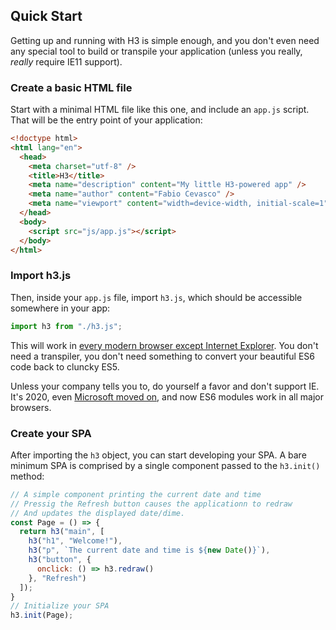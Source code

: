 ## Quick Start

Getting up and running with H3 is simple enough, and you don't even need any special tool to build or transpile your application (unless you really, *really* require IE11 support).

### Create a basic HTML file

Start with a minimal HTML file like this one, and include an `app.js` script. That will be the entry point of your application:

```html
<!doctype html>
<html lang="en">
  <head>
    <meta charset="utf-8" />
    <title>H3</title>
    <meta name="description" content="My little H3-powered app" />
    <meta name="author" content="Fabio Cevasco" />
    <meta name="viewport" content="width=device-width, initial-scale=1" />
  </head>
  <body>
    <script src="js/app.js"></script>
  </body>
</html>
```

### Import h3.js

Then, inside your `app.js` file, import `h3.js`, which should be accessible somewhere in your app:

```js
import h3 from "./h3.js";
```

This will work in [every modern browser except Internet Explorer](https://developer.mozilla.org/en-US/docs/Web/JavaScript/Guide/Modules). You don't need a transpiler, you don't need something to convert your beautiful ES6 code back to cluncky ES5.

Unless your company tells you to, do yourself a favor and don't support IE. It's 2020, even [Microsoft moved on](https://www.theverge.com/2020/1/15/21066767/microsoft-edge-chromium-new-browser-windows-mac-download-os), and now ES6 modules work in all major browsers.

### Create your SPA

After importing the `h3` object, you can start developing your SPA. A bare minimum SPA is comprised by a single component passed to the `h3.init()` method:

```js
// A simple component printing the current date and time
// Pressig the Refresh button causes the applicationn to redraw
// And updates the displayed date/dime.
const Page = () => {
  return h3("main", [
    h3("h1", "Welcome!"),
    h3("p", `The current date and time is ${new Date()}`),
    h3("button", {
      onclick: () => h3.redraw()
    }, "Refresh")
  ]);
}
// Initialize your SPA
h3.init(Page);
```
